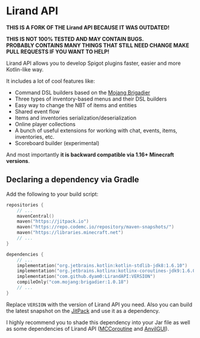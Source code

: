 # Lirand API

**THIS IS A FORK OF THE Lirand API BECAUSE IT WAS OUTDATED!**

**THIS IS NOT 100% TESTED AND MAY CONTAIN BUGS.**\
**PROBABLY CONTAINS MANY THINGS THAT STILL NEED CHANGE MAKE PULL REQUESTS IF YOU WANT TO HELP!**



Lirand API allows you to develop Spigot plugins faster, easier 
and more Kotlin-like way.

It includes a lot of cool features like:
 - Command DSL builders based on the [Mojang Brigadier](https://github.com/Mojang/brigadier)
 - Three types of inventory-based menus and their DSL builders
 - Easy way to change the NBT of items and entities 
 - Shared event flow
 - Items and inventories serialization/deserialization
 - Online player collections
 - A bunch of useful extensions for working with chat, events, items, inventories, etc.
 - Scoreboard builder (experimental)

And most importantly **it is backward compatible via 1.16+ Minecraft versions**.


## Declaring a dependency via Gradle

Add the following to your build script:
```kotlin
repositories { 
    // ...
    mavenCentral()
    maven("https://jitpack.io")
    maven("https://repo.codemc.io/repository/maven-snapshots/")
    maven("https://libraries.minecraft.net")
    // ...
}

dependencies {
    // ... 
    implementation("org.jetbrains.kotlin:kotlin-stdlib-jdk8:1.6.10")
    implementation("org.jetbrains.kotlinx:kotlinx-coroutines-jdk9:1.6.0")
    implementation("com.github.dyam0:LirandAPI:VERSION")
    compileOnly("com.mojang:brigadier:1.0.18")
    // ...
}
```
Replace `VERSION` with the version of Lirand API you need. 
Also you can build the latest snapshot on the [JitPack](https://jitpack.io/#dyam0/LirandAPI) and use it as a dependency.

I highly recommend you to shade this dependency into your Jar file 
as well as some dependencies of Lirand API 
([MCCoroutine](https://github.com/Shynixn/MCCoroutine) and [AnvilGUI](https://github.com/WesJD/AnvilGUI)).